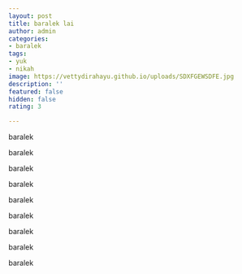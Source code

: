 ```yaml
---
layout: post
title: baralek lai
author: admin
categories:
- baralek
tags:
- yuk
- nikah
image: https://vettydirahayu.github.io/uploads/SDXFGEWSDFE.jpg
description: ''
featured: false
hidden: false
rating: 3

---
```


baralek

baralek

baralek

baralek

baralek

baralek

baralek

baralek

baralek